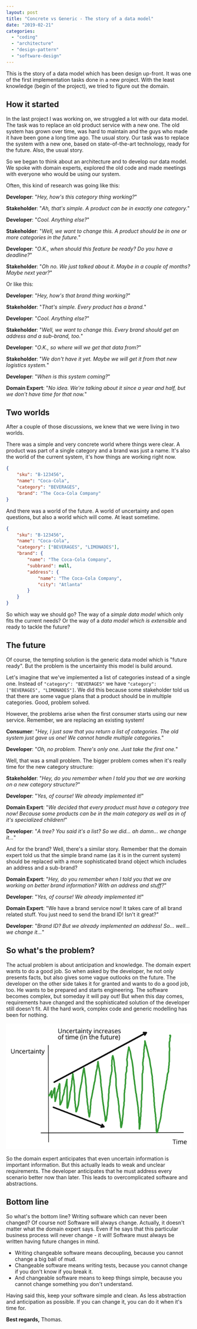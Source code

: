 ```yaml
---
layout: post
title: "Concrete vs Generic - The story of a data model"
date: "2019-02-21"
categories:
  - "coding"
  - "architecture"
  - "design-pattern"
  - "software-design"
---
```


This is the story of a data model which has been design up-front.
It was one of the first implementation tasks done in a new project.
With the least knowledge (begin of the project), we tried to figure out the domain.

## How it started

In the last project I was working on, we struggled a lot with our data model. 
The task was to replace an old product service with a new one. 
The old system has grown over time, was hard to maintain and the guys who made it have been gone a long time ago. 
The usual story. 
Our task was to replace the system with a new one, based on state-of-the-art technology, ready for the future. 
Also, the usual story.

So we began to think about an architecture and to develop our data model. 
We spoke with domain experts, explored the old code and made meetings with everyone who would be using our system.

Often, this kind of research was going like this:

**Developer**: "_Hey, how's this category thing working?_" 

**Stakeholder**: "_Ah, that's simple. 
A product can be in exactly one category._"

**Developer**: "_Cool. Anything else?_" 

**Stakeholder**: "_Well, we want to change this. A product should be in one or more categories in the future._" 

**Developer**: "_O.K., when should this feature be ready? Do you have a deadline?_" 

**Stakeholder**: "_Oh no. We just talked about it. Maybe in a couple of months? Maybe next year?_"

Or like this:

**Developer**: "_Hey, how's that brand thing working?_" 

**Stakeholder**: "_That's simple. Every product has a brand._" 

**Developer**: "_Cool. Anything else?_" 

**Stakeholder**: "_Well, we want to change this. 
Every brand should get an address and a sub-brand, too._" 

**Developer**: "_O.K., so where will we get that data from?_" 

**Stakeholder**: "_We don't have it yet. Maybe we will get it from that new logistics system._" 

**Developer**: "_When is this system coming?_" 

**Domain Expert**: "_No idea. We're talking about it since a year and half, but we don't have time for that now._"

## Two worlds

After a couple of those discussions, we knew that we were living in two worlds.

There was a simple and very concrete world where things were clear. 
A product was part of a single category and a brand was just a name. 
It's also the world of the current system, it's how things are working right now.

```json
{
    "sku": "B-123456",
    "name": "Coca-Cola",
    "category": "BEVERAGES",
    "brand": "The Coca-Cola Company"
}
```

And there was a world of the future. 
A world of uncertainty and open questions, but also a world which will come. 
At least sometime.

```json
{
    "sku": "B-123456",
    "name": "Coca-Cola",
    "category": ["BEVERAGES", "LIMONADES"],
    "brand": {
        "name": "The Coca-Cola Company",
        "subbrand": null,
        "address": {
            "name": "The Coca-Cola Company",
            "city": "Atlanta" 
        }
    }
}
```

So which way we should go? 
The way of a _simple data model_ which only fits the current needs? 
Or the way of a _data model which is extensible_ and ready to tackle the future?

## The future

Of course, the tempting solution is the generic data model which is "future ready". 
But the problem is the uncertainty this model is build around.

Let's imagine that we've implemented a list of categories instead of a single one. 
Instead of `"category": "BEVERAGES"` we have `"category": ["BEVERAGES", "LIMONADES"]`. 
We did this because some stakeholder told us that there are some vague plans that a product should be in multiple categories. 
Good, problem solved.

However, the problems arise when the first consumer starts using our new service. 
Remember, we are replacing an existing system!

**Consumer**: "_Hey, I just saw that you return a list of categories. 
The old system just gave us one! 
We cannot handle multiple categories._" 

**Developer**: "_Oh, no problem. There's only one. Just take the first one._"

Well, that was a small problem. 
The bigger problem comes when it's really time for the new category structure:

**Stakeholder**: "_Hey, do you remember when I told you that we are working on a new category structure?_" 

**Developer**: "_Yes, of course! We already implemented it!_" 

**Domain Expert**: "_We decided that every product must have a category tree now! 
Because some products can be in the main category as well as in of it's specialized children!_" 

**Developer**: "_A tree? You said it's a list? So we did... ah damn... we change it..._"

And for the brand? 
Well, there's a similar story. 
Remember that the domain expert told us that the simple brand name (as it is in the current system) should be replaced with a more sophisticated brand object which includes an address and a sub-brand?

**Domain Expert**: "_Hey, do you remember when I told you that we are working on better brand information? 
With an address and stuff?_" 

**Developer**: "_Yes, of course! We already implemented it!_" 

**Domain Expert**: "We have a brand service now! 
It takes care of all brand related stuff. 
You just need to send the brand ID! 
Isn't it great?" 

**Developer**: "_Brand ID? But we already implemented an address! So... well... we change it..._"

## So what's the problem?

The actual problem is about anticipation and knowledge. 
The domain expert wants to do a good job. 
So when asked by the developer, he not only presents facts, but also gives some vague outlooks on the future. 
The developer on the other side takes it for granted and wants to do a good job, too. 
He wants to be prepared and starts engineering. 
The software becomes complex, but someday it will pay out! 
But when this day comes, requirements have changed and the sophisticated solution of the developer still doesn't fit. 
All the hard work, complex code and generic modelling has been for nothing.

![](/images/2019/02/uncertainty_over_time.png)

So the domain expert anticipates that even uncertain information is important information. 
But this actually leads to weak and unclear requirements. 
The developer anticipates that he must address every scenario better now than later. 
This leads to overcomplicated software and abstractions.

## Bottom line

So what's the bottom line? 
Writing software which can never been changed? 
Of course not! 
Software will always change. 
Actually, it doesn't matter what the domain expert says. 
Even if he says that this particular business process will never change - it will! 
Software must always be written having future changes in mind.

- Writing changeable software means decoupling, because you cannot change a big ball of mud. 
- Changeable software means writing tests, because you cannot change if you don't know if you break it. 
- And changeable software means to keep things simple, because you cannot change something you don't understand.

Having said this, keep your software simple and clean. 
As less abstraction and anticipation as possible. 
If you can change it, you can do it when it's time for.

**Best regards,** Thomas.
